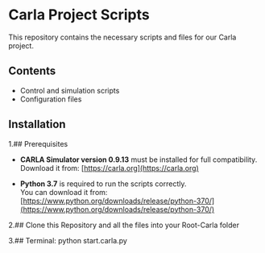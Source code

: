 # Carla Project Scripts

This repository contains the necessary scripts and files for our Carla project.

## Contents
- Control and simulation scripts
- Configuration files

## Installation

1.## Prerequisites

- **CARLA Simulator version 0.9.13** must be installed for full compatibility.  
  Download it from: [https://carla.org](https://carla.org)

- **Python 3.7** is required to run the scripts correctly.  
  You can download it from: [https://www.python.org/downloads/release/python-370/](https://www.python.org/downloads/release/python-370/)

2.## Clone this Repository and all the files into your Root-Carla folder

3.## Terminal: python start.carla.py
